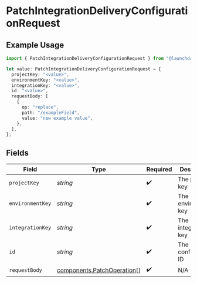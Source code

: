 # PatchIntegrationDeliveryConfigurationRequest

## Example Usage

```typescript
import { PatchIntegrationDeliveryConfigurationRequest } from "@launchdarkly/mcp-server/models/operations";

let value: PatchIntegrationDeliveryConfigurationRequest = {
  projectKey: "<value>",
  environmentKey: "<value>",
  integrationKey: "<value>",
  id: "<value>",
  requestBody: [
    {
      op: "replace",
      path: "/exampleField",
      value: "new example value",
    },
  ],
};
```

## Fields

| Field                                                                    | Type                                                                     | Required                                                                 | Description                                                              |
| ------------------------------------------------------------------------ | ------------------------------------------------------------------------ | ------------------------------------------------------------------------ | ------------------------------------------------------------------------ |
| `projectKey`                                                             | *string*                                                                 | :heavy_check_mark:                                                       | The project key                                                          |
| `environmentKey`                                                         | *string*                                                                 | :heavy_check_mark:                                                       | The environment key                                                      |
| `integrationKey`                                                         | *string*                                                                 | :heavy_check_mark:                                                       | The integration key                                                      |
| `id`                                                                     | *string*                                                                 | :heavy_check_mark:                                                       | The configuration ID                                                     |
| `requestBody`                                                            | [components.PatchOperation](../../models/components/patchoperation.md)[] | :heavy_check_mark:                                                       | N/A                                                                      |